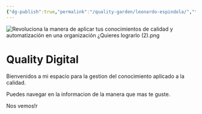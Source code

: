 ```yaml
---
{"dg-publish":true,"permalink":"/quality-garden/leonardo-espindola/","tags":["gardenEntry"],"created":"2024-12-29T23:55:15.902-03:00","updated":"2025-07-10T00:40:19.948-03:00"}
---
```


![Revoluciona la manera de aplicar tus conocimientos de calidad y automatización en una organización ¿Quieres lograrlo (2).png](/img/user/%F0%9F%8C%B1%20Quality%20Garden/Testing/Revoluciona%20la%20manera%20de%20aplicar%20tus%20conocimientos%20de%20calidad%20y%20automatizaci%C3%B3n%20en%20una%20organizaci%C3%B3n%20%C2%BFQuieres%20lograrlo%20(2).png)
# Quality Digital
Bienvenidos a mi espacio para la gestion del conocimiento aplicado a la calidad.

Puedes navegar en la informacion de la manera que mas te guste.

Nos vemos!r


